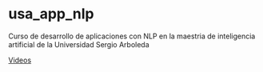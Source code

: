 # usa_app_nlp

Curso de desarrollo de aplicaciones con NLP en la maestria de inteligencia artificial de la Universidad Sergio Arboleda

[Videos](https://youtube.com/playlist?list=PL6JCnO_rdB8640YQFnQkYIVlQnIKIRyBd&si=LTP959SJZ0YGQLR7)

